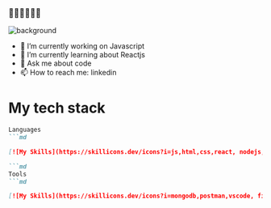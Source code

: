 ### 👋👋👋👋👋👋
![background](./images/bg-summary.gif)

- 🔭 I’m currently working on Javascript
- 🌱 I’m currently learning about Reactjs
- 💬 Ask me about code
- 📫 How to reach me: linkedin
# My tech stack

```md
Languages
```md

[![My Skills](https://skillicons.dev/icons?i=js,html,css,react, nodejs, bootstrap)](https://skillicons.dev)

```md
Tools
```md

[![My Skills](https://skillicons.dev/icons?i=mongodb,postman,vscode, firebase)](https://skillicons.dev)
